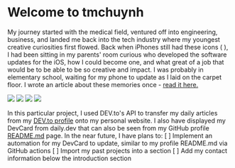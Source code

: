 # Welcome to tmchuynh

My journey started with the medical field, ventured off into engineering, business, and landed me back into the tech industry where my youngest creative curiosities first flowed. Back when iPhones still had these icons ( ), I had been sitting in my parents' room curious who developed the software updates for the iOS, how I could become one, and what great of a job that would be to be able to be so creative and impact. I was probably in elementary school, waiting for my phone to update as I laid on the carpet floor. I wrote an article about these memories once - [read it here.](https://www.bridge-to-connect.org/blog-articles/discovering-my-field)

<a href="https://www.linkedin.com/in/tinamchuynh/"><img src="https://img.shields.io/badge/-LinkedIn-blue?style=flat&logo=linkedin"/></a>
<a href="https://dev.to/tmchuynh"><img src="https://img.shields.io/badge/-DEV.to-blue?style=flat&logo=dev.to"/></a>
<a href="https://twitter.com/tinamchuynh"><img src="https://img.shields.io/badge/-Twitter-white?style=flat&logo=twitter"/></a>
<a href="mailto:tinamchuynh@gmail.com"><img src="https://img.shields.io/badge/-Gmail-white?style=flat&logo=gmail"/></a>

In this particular project, I used DEV.to's API to transfer my daily articles from my <a href="https://dev.to/tmchuynh">DEV.to profile</a> onto my personal website. I also have displayed my DevCard from daily.dev that can also be seen from my GitHub profile <a href="https://github.com/tmchuynh">README.md</a> page. In the near future, I have plans to:
[ ] Implement an automation for my DevCard to update, similar to my profile README.md via GitHub actions
[ ] Import my past projects into a section
[ ] Add my contact information below the introduction section

